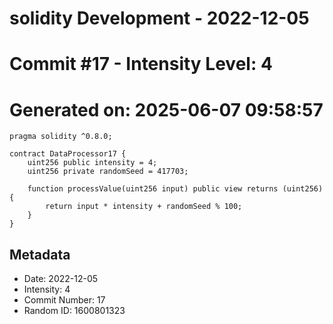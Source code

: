﻿# solidity Development - 2022-12-05
# Commit #17 - Intensity Level: 4
# Generated on: 2025-06-07 09:58:57
```solidity
pragma solidity ^0.8.0;

contract DataProcessor17 {
    uint256 public intensity = 4;
    uint256 private randomSeed = 417703;

    function processValue(uint256 input) public view returns (uint256) {
        return input * intensity + randomSeed % 100;
    }
}
```
## Metadata
- Date: 2022-12-05
- Intensity: 4
- Commit Number: 17
- Random ID: 1600801323
